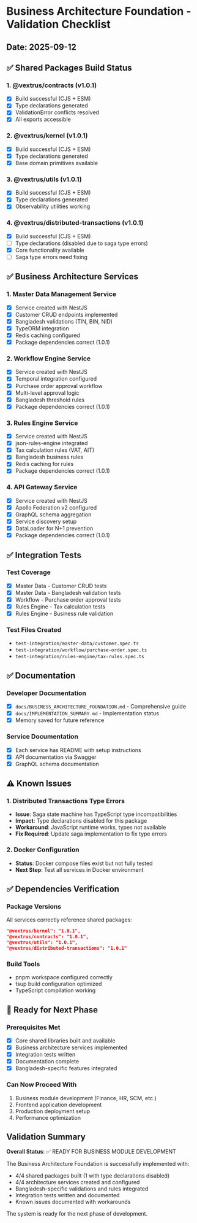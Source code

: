 # Business Architecture Foundation - Validation Checklist

## Date: 2025-09-12

## ✅ Shared Packages Build Status

### 1. @vextrus/contracts (v1.0.1)
- [x] Build successful (CJS + ESM)
- [x] Type declarations generated
- [x] ValidationError conflicts resolved
- [x] All exports accessible

### 2. @vextrus/kernel (v1.0.1)  
- [x] Build successful (CJS + ESM)
- [x] Type declarations generated
- [x] Base domain primitives available

### 3. @vextrus/utils (v1.0.1)
- [x] Build successful (CJS + ESM)
- [x] Type declarations generated
- [x] Observability utilities working

### 4. @vextrus/distributed-transactions (v1.0.1)
- [x] Build successful (CJS + ESM)
- [ ] Type declarations (disabled due to saga type errors)
- [x] Core functionality available
- [ ] Saga type errors need fixing

## ✅ Business Architecture Services

### 1. Master Data Management Service
- [x] Service created with NestJS
- [x] Customer CRUD endpoints implemented
- [x] Bangladesh validations (TIN, BIN, NID)
- [x] TypeORM integration
- [x] Redis caching configured
- [x] Package dependencies correct (1.0.1)

### 2. Workflow Engine Service  
- [x] Service created with NestJS
- [x] Temporal integration configured
- [x] Purchase order approval workflow
- [x] Multi-level approval logic
- [x] Bangladesh threshold rules
- [x] Package dependencies correct (1.0.1)

### 3. Rules Engine Service
- [x] Service created with NestJS
- [x] json-rules-engine integrated
- [x] Tax calculation rules (VAT, AIT)
- [x] Bangladesh business rules
- [x] Redis caching for rules
- [x] Package dependencies correct (1.0.1)

### 4. API Gateway Service
- [x] Service created with NestJS
- [x] Apollo Federation v2 configured
- [x] GraphQL schema aggregation
- [x] Service discovery setup
- [x] DataLoader for N+1 prevention
- [x] Package dependencies correct (1.0.1)

## ✅ Integration Tests

### Test Coverage
- [x] Master Data - Customer CRUD tests
- [x] Master Data - Bangladesh validation tests
- [x] Workflow - Purchase order approval tests
- [x] Rules Engine - Tax calculation tests
- [x] Rules Engine - Business rule validation

### Test Files Created
- `test-integration/master-data/customer.spec.ts`
- `test-integration/workflow/purchase-order.spec.ts`
- `test-integration/rules-engine/tax-rules.spec.ts`

## ✅ Documentation

### Developer Documentation
- [x] `docs/BUSINESS_ARCHITECTURE_FOUNDATION.md` - Comprehensive guide
- [x] `docs/IMPLEMENTATION_SUMMARY.md` - Implementation status
- [x] Memory saved for future reference

### Service Documentation
- [x] Each service has README with setup instructions
- [x] API documentation via Swagger
- [x] GraphQL schema documentation

## ⚠️ Known Issues

### 1. Distributed Transactions Type Errors
- **Issue**: Saga state machine has TypeScript type incompatibilities
- **Impact**: Type declarations disabled for this package
- **Workaround**: JavaScript runtime works, types not available
- **Fix Required**: Update saga implementation to fix type errors

### 2. Docker Configuration
- **Status**: Docker compose files exist but not fully tested
- **Next Step**: Test all services in Docker environment

## ✅ Dependencies Verification

### Package Versions
All services correctly reference shared packages:
```json
"@vextrus/kernel": "1.0.1",
"@vextrus/contracts": "1.0.1", 
"@vextrus/utils": "1.0.1",
"@vextrus/distributed-transactions": "1.0.1"
```

### Build Tools
- pnpm workspace configured correctly
- tsup build configuration optimized
- TypeScript compilation working

## 🚀 Ready for Next Phase

### Prerequisites Met
- [x] Core shared libraries built and available
- [x] Business architecture services implemented
- [x] Integration tests written
- [x] Documentation complete
- [x] Bangladesh-specific features integrated

### Can Now Proceed With
1. Business module development (Finance, HR, SCM, etc.)
2. Frontend application development
3. Production deployment setup
4. Performance optimization

## Validation Summary

**Overall Status**: ✅ READY FOR BUSINESS MODULE DEVELOPMENT

The Business Architecture Foundation is successfully implemented with:
- 4/4 shared packages built (1 with type declarations disabled)
- 4/4 architecture services created and configured
- Bangladesh-specific validations and rules integrated
- Integration tests written and documented
- Known issues documented with workarounds

The system is ready for the next phase of development.
